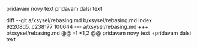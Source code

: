 pridavam novy text
pridavam dalsi text

diff --git a/xsysel/rebasing.md b/xsysel/rebasing.md
index 92208d5..c238177 100644
--- a/xsysel/rebasing.md
+++ b/xsysel/rebasing.md
@@ -1 +1,2 @@
 pridavam novy text
+pridavam dalsi text

